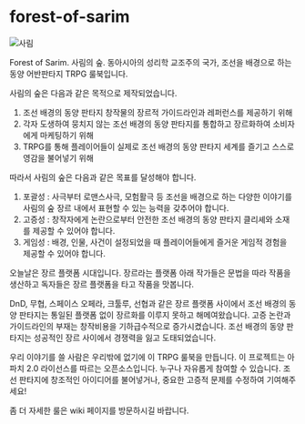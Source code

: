 # forest-of-sarim
![사림](https://github.com/fbwer/forest-of-sarim/assets/117167196/3a164301-524f-4c79-9514-20a4829762df)

Forest of Sarim. 사림의 숲. 동아시아의 성리학 교조주의 국가, 조선을 배경으로 하는 동양 어반판타지 TRPG 룰북입니다.

사림의 숲은 다음과 같은 목적으로 제작되었습니다.

1. 조선 배경의 동양 판타지 창작물의 장르적 가이드라인과 레퍼런스를 제공하기 위해
2. 각자 도생하여 뭉치지 않는 조선 배경의 동양 판타지를 통합하고 장르화하여 소비자에게 마케팅하기 위해
3. TRPG를 통해 플레이어들이 실제로 조선 배경의 동양 판타지 세계를 즐기고 스스로 영감을 불어넣기 위해

따라서 사림의 숲은 다음과 같은 목표를 달성해야 합니다.

1. 포괄성 : 사극부터 로맨스사극, 모험활극 등 조선을 배경으로 하는 다양한 이야기를 사림의 숲 장르 내에서 표현할 수 있는 능력을 갖추어야 합니다.
2. 고증성 : 창작자에게 논란으로부터 안전한 조선 배경의 동양 판타지 클리셰와 소재를 제공할 수 있어야 합니다.
3. 게임성 : 배경, 인물, 사건이 설정되었을 때 플레이어들에게 즐거운 게임적 경험을 제공할 수 있어야 합니다.

오늘날은 장르 플랫폼 시대입니다. 
장르라는 플랫폼 아래 작가들은 문법을 따라 작품을 생산하고 독자들은 장르 플랫폼을 타고 작품을 맛봅니다. 

DnD, 무협, 스페이스 오페라, 크툴루, 선협과 같은 장르 플랫폼 사이에서 조선 배경의 동양 판타지는 통일된 플랫폼 없이 장르화를 이루지 못하고 해메여왔습니다. 
고증 논란과 가이드라인의 부재는 창작비용을 기하급수적으로 증가시켰습니다. 
조선 배경의 동양 판타지는 성공적인 장르 사이에서 경쟁력을 잃고 도태되었습니다.

우리 이야기를 쓸 사람은 우리밖에 없기에 이 TRPG 룰북을 만듭니다.
이 프로젝트는 아파치 2.0 라이선스를 따르는 오픈소스입니다. 누구나 자유롭게 참여할 수 있습니다. 
조선 판타지에 창조적인 아이디어를 불어넣거나, 중요한 고증적 문제를 수정하여 기여해주세요!

좀 더 자세한 룰은 wiki 페이지를 방문하시길 바랍니다.
